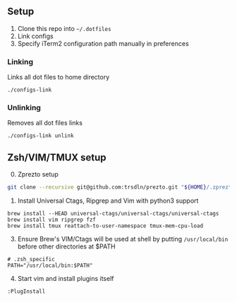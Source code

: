 ## Setup

1. Clone this repo into `~/.dotfiles`
2. Link configs
3. Specify iTerm2 configuration path manually in preferences

### Linking

Links all dot files to home directory

```
./configs-link
```

### Unlinking

Removes all dot files links

```
./configs-link unlink
```

## Zsh/VIM/TMUX setup

0. Zprezto setup

```sh
git clone --recursive git@github.com:trsdln/prezto.git "${HOME}/.zprezto"
```

1. Install Universal Ctags, Ripgrep and Vim with python3 support

```
brew install --HEAD universal-ctags/universal-ctags/universal-ctags
brew install vim ripgrep fzf
brew install tmux reattach-to-user-namespace tmux-mem-cpu-load
```

3. Ensure Brew's VIM/Ctags will be used at shell by putting `/usr/local/bin` before other directories at $PATH

```
# .zsh_specific
PATH="/usr/local/bin:$PATH"
```

4. Start vim and install plugins itself

```
:PlugInstall
```
